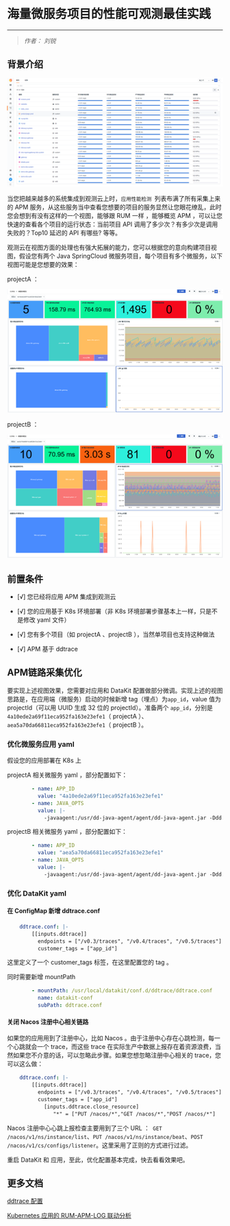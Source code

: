 # 海量微服务项目的性能可观测最佳实践

---

> *作者： 刘锐*

## 背景介绍

![image.png](../images/mutil-micro-service-1.png)

当您把越来越多的系统集成到观测云上时，`应用性能检测 `列表布满了所有采集上来的 APM 服务，从这些服务当中查看您想要的项目的服务显然让您眼花缭乱，此时您会想到有没有这样的一个视图，能够跟 RUM 一样 ，能够概览 APM ，可以让您快速的查看各个项目的运行状态：当前项目 API 调用了多少次？有多少次是调用失败的？Top10 延迟的 API 有哪些? 等等。

观测云在视图方面的处理也有强大拓展的能力，您可以根据您的意向构建项目视图，假设您有两个 Java SpringCloud 微服务项目，每个项目有多个微服务，以下视图可能是您想要的效果：

projectA ：

![image.png](../images/mutil-micro-service-2.png)

projectB ：

![image.png](../images/mutil-micro-service-3.png)

## 前置条件

- [√]  您已经将应用 APM 集成到观测云 

- [√]  您的应用基于 K8s 环境部署（非 K8s 环境部署步骤基本上一样，只是不是修改 yaml 文件） 

- [√]  您有多个项目（如 projectA 、projectB ），当然单项目也支持这种做法 

- [√] APM 基于 ddtrace 

## APM链路采集优化

要实现上述视图效果，您需要对应用和 DataKit 配置做部分微调。实现上述的视图思路是，在应用端（微服务）启动的时候新增 tag（埋点）为`app_id`，value 值为 projectId（可以用 UUID 生成 32 位的 projectId）。准备两个 `app_id`，分别是 `4a10ede2a69f11eca952fa163e23efe1`（ projectA ）、`aea5a70da66811eca952fa163e23efe1`（ projectB ）。

### 优化微服务应用 yaml

假设您的应用部署在 K8s 上

projectA 相关微服务 yaml ，部分配置如下：

```yaml
        - name: APP_ID
          value: "4a10ede2a69f11eca952fa163e23efe1"
        - name: JAVA_OPTS
          value: |-
            -javaagent:/usr/dd-java-agent/agent/dd-java-agent.jar -Ddd.service=demo-k8s-auth  -Ddd.tags=container_host:$(POD_NAME),app_id:$(APP_ID) -Ddd.service.mapping=redis:redisk8s -Ddd.env=dev -Ddd.agent.port=9529
```

projectB 相关微服务 yaml ，部分配置如下：

```yaml
        - name: APP_ID
          value: "aea5a70da66811eca952fa163e23efe1"
        - name: JAVA_OPTS
          value: |-
            -javaagent:/usr/dd-java-agent/agent/dd-java-agent.jar -Ddd.service=k8sruoyi-auth  -Ddd.tags=container_host:$(POD_NAME),app_id:$(APP_ID) -Ddd.service.mapping=redis:redisk8s -Ddd.env=$(SPRING_BOOT_PROFILE) -Ddd.agent.port=9529
```

### 优化 DataKit yaml

#### 在 ConfigMap 新增 ddtrace.conf

```yaml
    ddtrace.conf: |-
        [[inputs.ddtrace]]
          endpoints = ["/v0.3/traces", "/v0.4/traces", "/v0.5/traces"]
          customer_tags = ["app_id"]

```

这里定义了一个 customer_tags 标签，在这里配置您的 tag 。

同时需要新增 mountPath

```yaml
        - mountPath: /usr/local/datakit/conf.d/ddtrace/ddtrace.conf
          name: datakit-conf
          subPath: ddtrace.conf 
```

#### 关闭 Nacos 注册中心相关链路

如果您的应用用到了注册中心，比如 Nacos 。由于注册中心存在心跳检测，每一个心跳就会一个 trace，而这些 trace 在实际生产中数据上报存在着资源浪费，当然如果您不介意的话，可以忽略此步骤。如果您想忽略注册中心相关的 trace，您可以这么做：

```yaml
    ddtrace.conf: |-
        [[inputs.ddtrace]]
          endpoints = ["/v0.3/traces", "/v0.4/traces", "/v0.5/traces"]
          customer_tags = ["app_id"]
            [inputs.ddtrace.close_resource]
               "*" = ["PUT /nacos/*","GET /nacos/*","POST /nacos/*"]

```

Nacos 注册中心心跳上报检查主要用到了三个 URL ：` GET /nacos/v1/ns/instance/list`、`PUT /nacos/v1/ns/instance/beat`、`POST /nacos/v1/cs/configs/listener`。这里采用了正则的方式进行过滤。

重启 DataKit 和 应用，至此，优化配置基本完成，快去看看效果吧。


## 更多文档
[ddtrace 配置](../../datakit/ddtrace.md)

[Kubernetes 应用的 RUM-APM-LOG 联动分析](../cloud-native/k8s-rum-apm-log.md)

